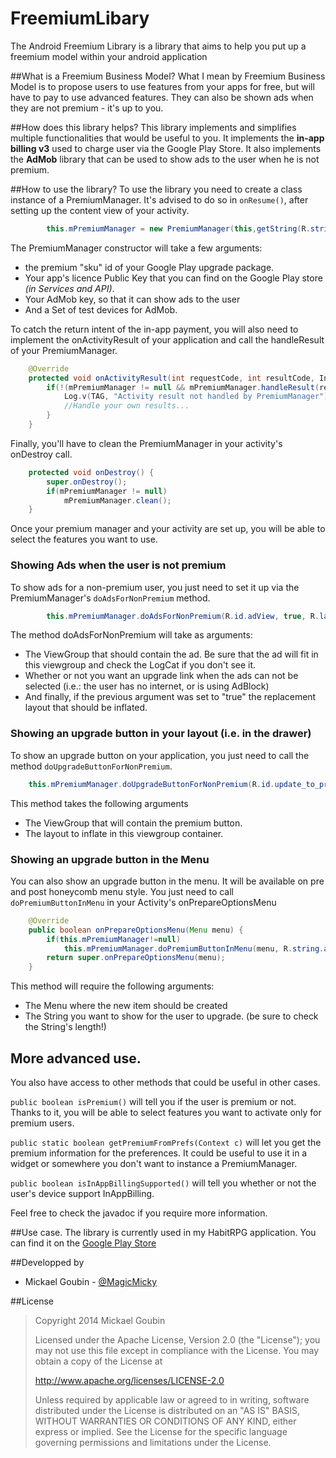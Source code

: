 FreemiumLibary
==============

The Android Freemium Library is a library that aims to help you put up a freemium model within your android application

##What is a Freemium Business Model?
What I mean by Freemium Business Model is to propose users to use features from your apps for free,
but will have to pay to use advanced features. They can also be shown ads when they are not premium - it's up to you.

##How does this library helps?
This library implements and simplifies multiple functionalities that would be useful to you.
It implements the **in-app billing v3** used to charge user via the Google Play Store.
It also implements the **AdMob** library that can be used to show ads to the user when he is not premium.


##How to use the library?
To use the library you need to create a class instance of a PremiumManager. It's advised to do so in `onResume()`,
after setting up the content view of your activity.

```java
        this.mPremiumManager = new PremiumManager(this,getString(R.string.premium_sku),getString(R.string.appPublicKey), getString(R.string.adKey), testDevices);
```

The PremiumManager constructor will take a few arguments:
* the premium "sku" id of your Google Play upgrade package.
* Your app's licence Public Key that you can find on the Google Play store *(in Services and API)*.
* Your AdMob key, so that it can show ads to the user
* And a Set of test devices for AdMob.

To catch the return intent of the in-app payment, you will also need to implement the onActivityResult of your application and call the handleResult of your PremiumManager.

```java
    @Override
    protected void onActivityResult(int requestCode, int resultCode, Intent intent) {
        if(!(mPremiumManager != null && mPremiumManager.handleResult(requestCode, resultCode, intent))) {
            Log.v(TAG, "Activity result not handled by PremiumManager");
            //Handle your own results...
        }
    }
```

Finally, you'll have to clean the PremiumManager in your activity's onDestroy call.

```java
	protected void onDestroy() {
		super.onDestroy();
        if(mPremiumManager != null)
            mPremiumManager.clean();
	}
```

Once your premium manager and your activity are set up, you will be able to select the features you want to use.

### Showing Ads when the user is not premium
To show ads for a non-premium user, you just need to set it up via the PremiumManager's `doAdsForNonPremium` method.

```java
	    this.mPremiumManager.doAdsForNonPremium(R.id.adView, true, R.layout.ads_replacement_default);
```

The method doAdsForNonPremium will take as arguments:

* The ViewGroup that should contain the ad. Be sure that the ad will fit in this viewgroup and check the LogCat if you don't see it.
* Whether or not you want an upgrade link when the ads can not be selected (i.e.: the user has no internet, or is using AdBlock)
* And finally, if the previous argument was set to "true" the replacement layout that should be inflated.


### Showing an upgrade button in your layout (i.e. in the drawer)
To show an upgrade button on your application, you just need to call the method `doUpgradeButtonForNonPremium`.

```java
    this.mPremiumManager.doUpgradeButtonForNonPremium(R.id.update_to_premium, R.layout.drawer_update_to_premium_default);
```

This method takes the following arguments

* The ViewGroup that will contain the premium button.
* The layout to inflate in this viewgroup container.

### Showing an upgrade button in the Menu
You can also show an upgrade button in the menu. It will be available on pre and post honeycomb menu style.
You just need to call `doPremiumButtonInMenu` in your Activity's onPrepareOptionsMenu

```java
    @Override
    public boolean onPrepareOptionsMenu(Menu menu) {
        if(this.mPremiumManager!=null)
            this.mPremiumManager.doPremiumButtonInMenu(menu, R.string.action_premium);
        return super.onPrepareOptionsMenu(menu);
    }
```

This method will require the following arguments:
* The Menu where the new item should be created
* The String you want to show for the user to upgrade. (be sure to check the String's length!)


## More advanced use.
You also have access to other methods that could be useful in other cases.

`public boolean isPremium()` will tell you if the user is premium or not. Thanks to it, you will be able to select features you want to activate only for premium users.

`public static boolean getPremiumFromPrefs(Context c)` will let you get the premium information for the preferences.
It could be useful to use it in a widget or somewhere you don't want to instance a PremiumManager.

`public boolean isInAppBillingSupported()` will tell you whether or not the user's device support InAppBilling.


Feel free to check the javadoc if you require more information.

##Use case.
The library is currently used in my HabitRPG application. You can find it on the [Google Play Store](https://play.google.com/store/apps/details?id=com.magicmicky.habitrpgmobileapp)

##Developped by
* Mickael Goubin - [@MagicMicky](http://twitter.com/MagicMicky)


##License
>Copyright 2014 Mickael Goubin
>
>Licensed under the Apache License, Version 2.0 (the "License");
>you may not use this file except in compliance with the License.
>You may obtain a copy of the License at
>
>   http://www.apache.org/licenses/LICENSE-2.0
>
>Unless required by applicable law or agreed to in writing, software
>distributed under the License is distributed on an "AS IS" BASIS,
>WITHOUT WARRANTIES OR CONDITIONS OF ANY KIND, either express or implied.
>See the License for the specific language governing permissions and
>limitations under the License.